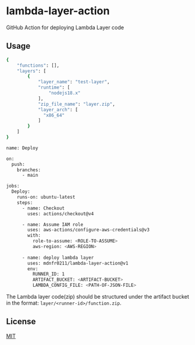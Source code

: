 # lambda-layer-action

GitHub Action for deploying Lambda Layer code

## Usage

```bash
{
    "functions": [],
    "layers": [
        {
            "layer_name": "test-layer",
            "runtime": [
                "nodejs18.x"
            ],
            "zip_file_name": "layer.zip",
            "layer_arch": [
              "x86_64"
            ]
        }
    ]
}
```

```bash
name: Deploy

on:
  push:
    branches:
      - main

jobs:
  Deploy:
    runs-on: ubuntu-latest
    steps:
      - name: Checkout
        uses: actions/checkout@v4

      - name: Assume IAM role
        uses: aws-actions/configure-aws-credentials@v3
        with:
          role-to-assume: <ROLE-TO-ASSUME>
          aws-region: <AWS-REGION>
        
      - name: deploy lambda layer
        uses: mdnfr0211/lambda-layer-action@v1
        env:
          RUNNER_ID: 1
          ARTIFACT_BUCKET: <ARTIFACT-BUCKET>
          LAMBDA_CONFIG_FILE: <PATH-OF-JSON-FILE>

```

The Lambda layer code(zip) should be structured under the artifact bucket in the format: `layer/<runner-id>/function.zip`.

## License

[MIT](https://choosealicense.com/licenses/mit/)
